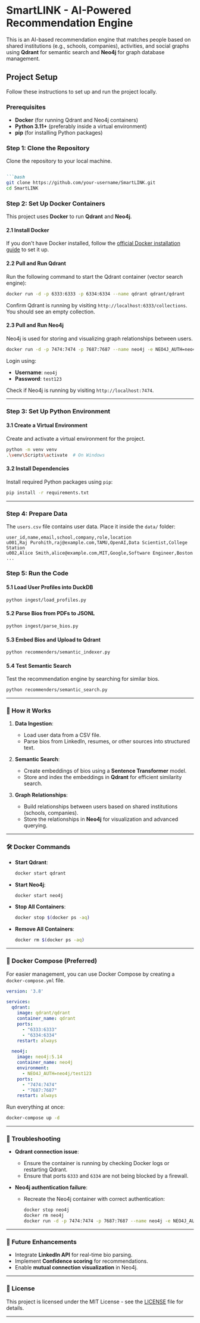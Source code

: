 
# SmartLINK - AI-Powered Recommendation Engine


This is an AI-based recommendation engine that matches people based on shared institutions (e.g., schools, companies), activities, and social graphs using **Qdrant** for semantic search and **Neo4j** for graph database management.


## Project Setup

Follow these instructions to set up and run the project locally.

### Prerequisites

- **Docker** (for running Qdrant and Neo4j containers)
- **Python 3.11+** (preferably inside a virtual environment)
- **pip** (for installing Python packages)

### Step 1: Clone the Repository

Clone the repository to your local machine.

````markdown

```bash
git clone https://github.com/your-username/SmartLINK.git
cd SmartLINK
````

### Step 2: Set Up Docker Containers

This project uses **Docker** to run **Qdrant** and **Neo4j**.

#### 2.1 Install Docker

If you don't have Docker installed, follow the [official Docker installation guide](https://docs.docker.com/get-docker/) to set it up.

#### 2.2 Pull and Run Qdrant

Run the following command to start the Qdrant container (vector search engine):

```bash
docker run -d -p 6333:6333 -p 6334:6334 --name qdrant qdrant/qdrant
```

Confirm Qdrant is running by visiting `http://localhost:6333/collections`. You should see an empty collection.

#### 2.3 Pull and Run Neo4j

Neo4j is used for storing and visualizing graph relationships between users.

```bash
docker run -d -p 7474:7474 -p 7687:7687 --name neo4j -e NEO4J_AUTH=neo4j/test123 neo4j:5.14
```

Login using:

* **Username**: `neo4j`
* **Password**: `test123`

Check if Neo4j is running by visiting `http://localhost:7474`.

---

### Step 3: Set Up Python Environment

#### 3.1 Create a Virtual Environment

Create and activate a virtual environment for the project.

```bash
python -m venv venv
.\venv\Scripts\activate  # On Windows
```

#### 3.2 Install Dependencies

Install required Python packages using `pip`:

```bash
pip install -r requirements.txt
```

---

### Step 4: Prepare Data

The `users.csv` file contains user data. Place it inside the `data/` folder:

```csv
user_id,name,email,school,company,role,location
u001,Raj Purohith,raj@example.com,TAMU,OpenAI,Data Scientist,College Station
u002,Alice Smith,alice@example.com,MIT,Google,Software Engineer,Boston
...
```

### Step 5: Run the Code

#### 5.1 Load User Profiles into DuckDB

```bash
python ingest/load_profiles.py
```

#### 5.2 Parse Bios from PDFs to JSONL

```bash
python ingest/parse_bios.py
```

#### 5.3 Embed Bios and Upload to Qdrant

```bash
python recommenders/semantic_indexer.py
```

#### 5.4 Test Semantic Search

Test the recommendation engine by searching for similar bios.

```bash
python recommenders/semantic_search.py
```

---

### 📝 How it Works

1. **Data Ingestion**:

   * Load user data from a CSV file.
   * Parse bios from LinkedIn, resumes, or other sources into structured text.

2. **Semantic Search**:

   * Create embeddings of bios using a **Sentence Transformer** model.
   * Store and index the embeddings in **Qdrant** for efficient similarity search.

3. **Graph Relationships**:

   * Build relationships between users based on shared institutions (schools, companies).
   * Store the relationships in **Neo4j** for visualization and advanced querying.

---

### 🛠️ Docker Commands

* **Start Qdrant**:

  ```bash
  docker start qdrant
  ```

* **Start Neo4j**:

  ```bash
  docker start neo4j
  ```

* **Stop All Containers**:

  ```bash
  docker stop $(docker ps -aq)
  ```

* **Remove All Containers**:

  ```bash
  docker rm $(docker ps -aq)
  ```

---

### 🐳 Docker Compose (Preferred)

For easier management, you can use Docker Compose by creating a `docker-compose.yml` file.

```yaml
version: '3.8'

services:
  qdrant:
    image: qdrant/qdrant
    container_name: qdrant
    ports:
      - "6333:6333"
      - "6334:6334"
    restart: always

  neo4j:
    image: neo4j:5.14
    container_name: neo4j
    environment:
      - NEO4J_AUTH=neo4j/test123
    ports:
      - "7474:7474"
      - "7687:7687"
    restart: always
```

Run everything at once:

```bash
docker-compose up -d
```

---

### 🚧 Troubleshooting

* **Qdrant connection issue**:

  * Ensure the container is running by checking Docker logs or restarting Qdrant.
  * Ensure that ports `6333` and `6334` are not being blocked by a firewall.

* **Neo4j authentication failure**:

  * Recreate the Neo4j container with correct authentication:

    ```bash
    docker stop neo4j
    docker rm neo4j
    docker run -d -p 7474:7474 -p 7687:7687 --name neo4j -e NEO4J_AUTH=neo4j/test123 neo4j:5.14
    ```

---

### 🚀 Future Enhancements

* Integrate **LinkedIn API** for real-time bio parsing.
* Implement **Confidence scoring** for recommendations.
* Enable **mutual connection visualization** in Neo4j.

---

### 📄 License

This project is licensed under the MIT License - see the [LICENSE](LICENSE) file for details.

---

````


